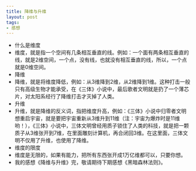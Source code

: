 ```yaml
---
title: 降维与升维
layout: post
tags:
- 感想
---
```


* 什么是维度
* 维度，就是指一个空间有几条相互垂直的线。例如：一个面有两条相互垂直的线，就是2维空间，一个点，没有线，也就没有相互垂直的线，所以，一个点就是0维空间。
* 降维
* 降维，就是将维度降低，例如：从3维降到2维，从2维降到1维。这种打击一般只有高级生物才能承受，在《三体》小说中，最后歌者文明就是扔了一个薄芯片，对太阳系经行了降维打击才灭掉了人类。
* 升维
* 升维，就是降维的反义词，指把维度升高，例如：《三体》小说中归零者文明想重启宇宙，就是要把宇宙重新从3维升到11维（注：宇宙为爆炸时是11维哟！），《三体》小说中，三体文明曾经用质子锁住了人类的科技，就是把一颗质子从3维张开到7维，在里面雕刻计算机，再合闭回3维。在这里面，三体文明不仅用了升维，也使用了降维。
* 维度的限度
* 维度是无限的，如果有能力，把所有东西张开成1万亿维都可以，只要你想。
* 我的感想《降维与升维》完，敬请期待下期感想《黑暗森林法则》。
